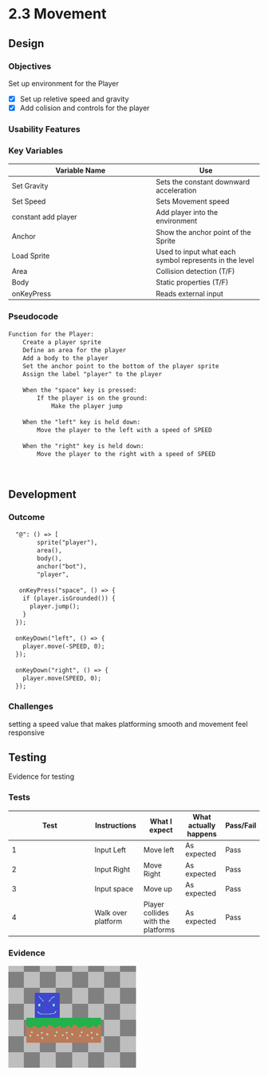 # 2.3 Movement

## Design

### Objectives

Set up environment for the Player

* [x] Set up reletive speed and gravity
* [x] Add colision and controls for the player

### Usability Features

### Key Variables

<table><thead><tr><th width="275">Variable Name</th><th>Use</th></tr></thead><tbody><tr><td>Set Gravity</td><td>Sets the constant downward acceleration</td></tr><tr><td>Set Speed</td><td>Sets  Movement speed</td></tr><tr><td>constant add player</td><td>Add player into the environment </td></tr><tr><td>Anchor</td><td>Show the anchor point of the Sprite</td></tr><tr><td>Load Sprite</td><td>Used to input what each symbol represents in the level</td></tr><tr><td>Area</td><td>Collision detection (T/F)</td></tr><tr><td>Body</td><td>Static properties (T/F)</td></tr><tr><td>onKeyPress</td><td>Reads external input</td></tr></tbody></table>

### Pseudocode

```
Function for the Player:
    Create a player sprite
    Define an area for the player
    Add a body to the player
    Set the anchor point to the bottom of the player sprite
    Assign the label "player" to the player

    When the "space" key is pressed:
        If the player is on the ground:
            Make the player jump

    When the "left" key is held down:
        Move the player to the left with a speed of SPEED

    When the "right" key is held down:
        Move the player to the right with a speed of SPEED
  
  
```

## Development&#x20;

### Outcome

```
  "@": () => [
        sprite("player"),
        area(),
        body(),
        anchor("bot"),
        "player",
        
   onKeyPress("space", () => {
    if (player.isGrounded()) {
      player.jump();
    }
  });

  onKeyDown("left", () => {
    player.move(-SPEED, 0);
  });

  onKeyDown("right", () => {
    player.move(SPEED, 0);
  });

```

### Challenges

setting a speed value that makes platforming smooth and movement feel responsive

## Testing

Evidence for testing

### Tests

<table data-full-width="true"><thead><tr><th width="152">Test</th><th>Instructions</th><th>What I expect</th><th>What actually happens</th><th>Pass/Fail</th></tr></thead><tbody><tr><td>1</td><td>Input Left </td><td>Move left</td><td>As expected</td><td>Pass</td></tr><tr><td>2</td><td>Input Right</td><td>Move Right </td><td>As expected</td><td>Pass</td></tr><tr><td>3</td><td>Input space</td><td>Move up </td><td>As expected</td><td>Pass</td></tr><tr><td>4</td><td>Walk over platform</td><td>Player collides with the platforms</td><td>As expected</td><td>Pass</td></tr></tbody></table>

### Evidence

![](<../.gitbook/assets/image (13).png>)

